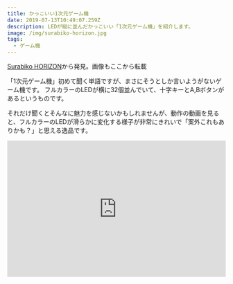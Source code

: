 ```yaml
---
title: かっこいい1次元ゲーム機
date: 2019-07-13T10:49:07.259Z
description: LEDが縦に並んだかっこいい「1次元ゲーム機」を紹介します。
image: /img/surabiko-horizon.jpg
tags:
  - ゲーム機
---
```

[Surabiko HORIZON](https://hackaday.io/project/166259-surabiko-horizon)から発見。画像もここから転載

「1次元ゲーム機」初めて聞く単語ですが、まさにそうとしか言いようがないゲーム機です。
フルカラーのLEDが横に32個並んでいて、十字キーとA,Bボタンがあるというものです。

それだけ聞くとそんなに魅力を感じないかもしれませんが、動作の動画を見ると、フルカラーのLEDが滑らかに変化する様子が非常にきれいで「案外これもありかも？」と思える逸品です。

<iframe width="100%" height="315" src="https://www.youtube.com/embed/HRIyQUkvEpE" frameborder="0" allow="accelerometer; autoplay; encrypted-media; gyroscope; picture-in-picture" allowfullscreen></iframe>

